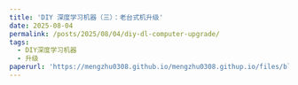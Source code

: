 ```yaml
---
title: 'DIY 深度学习机器（三）：老台式机升级'
date: 2025-08-04
permalink: /posts/2025/08/04/diy-dl-computer-upgrade/
tags:
  - DIY深度学习机器
  - 升级
paperurl: 'https://mengzhu0308.github.io/mengzhu0308.githup.io/files/blog/diy-dl-computer/2025-08-04-diy-dl-computer-upgrade.pdf'
---
```

